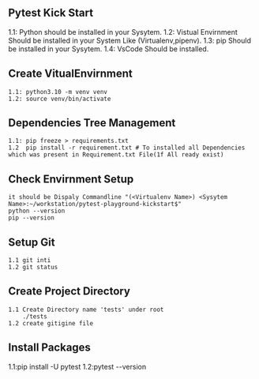 ## Pytest Kick Start

1.1: Python should be installed in your Sysytem.
1.2: Vistual Envirnment Should be installed in your System Like (Virtualenv,pipenv).
1.3: pip Should be installed in your Sysytem.
1.4: VsCode Should be installed.

## Create VitualEnvirnment

    1.1: python3.10 -m venv venv
    1.2: source venv/bin/activate

## Dependencies Tree Management

    1.1: pip freeze > requirements.txt
    1.2  pip install -r requirement.txt # To installed all Dependencies which was present in Requirement.txt File(1f All ready exist)

## Check Envirnment Setup

    it should be Dispaly Commandline "(<Virtualenv Name>) <Sysytem Name>:~/workstation/pytest-playground-kickstart$"
    python --version
    pip --version

## Setup Git

    1.1 git inti
    1.2 git status

## Create Project Directory

    1.1 Create Directory name 'tests' under root
        ./tests
    1.2 create gitigine file

## Install Packages

1.1:pip install -U pytest
1.2:pytest --version
